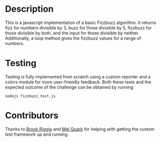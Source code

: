 # Description

This is a javascript implementation of a basic Fizzbuzz algorithm. It returns
fizz for numbers divisible by 3, buzz for those divisible by 5, fizzbuzz for
those divisible by both, and the input for those divisible by neither.
Additionally, a loop method gives the fizzbuzz values for a range of numbers.

# Testing

Testing is fully implemented from scratch using a custom reporter and a
colors module for more user-friendly feedback. Both these tests and the
expected outcome of the challenge can be obtained by running

```nodejs fizzbuzz_test.js```

# Contributors

Thanks to [Brook Riggio](https://github.com/brookr) and
[Mel Quark](https://github.com/mel-quark) for helping with getting the custom
test framework up and running.
